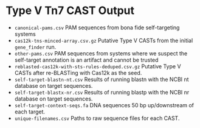 # Type V Tn7 CAST Output

  - `canonical-pams.csv` PAM sequences from bona fide self-targeting systems
  - `cas12k-tns-minced-array.csv.gz` Putative Type V CASTs from the initial `gene_finder` run.
  - `other-pams.csv` PAM sequences from systems where we suspect the self-target annotation is an artifact and cannot be trusted
  - `reblasted-cas12k-with-sts-rules-deduped.csv.gz` Putative Type V CASTs after re-BLASTing with Cas12k as the seed.
  - `self-target-blastn-nt.csv` Results of running blastn with the NCBI nt database on target sequences.
  - `self-target-blastx-nr.csv` Results of running blastp with the NCBI nr database on target sequences.
  - `self-target-context-seqs.fa` DNA sequences 50 bp up/downstream of each target.
  - `unique-filenames.csv` Paths to raw sequence files for each CAST.

